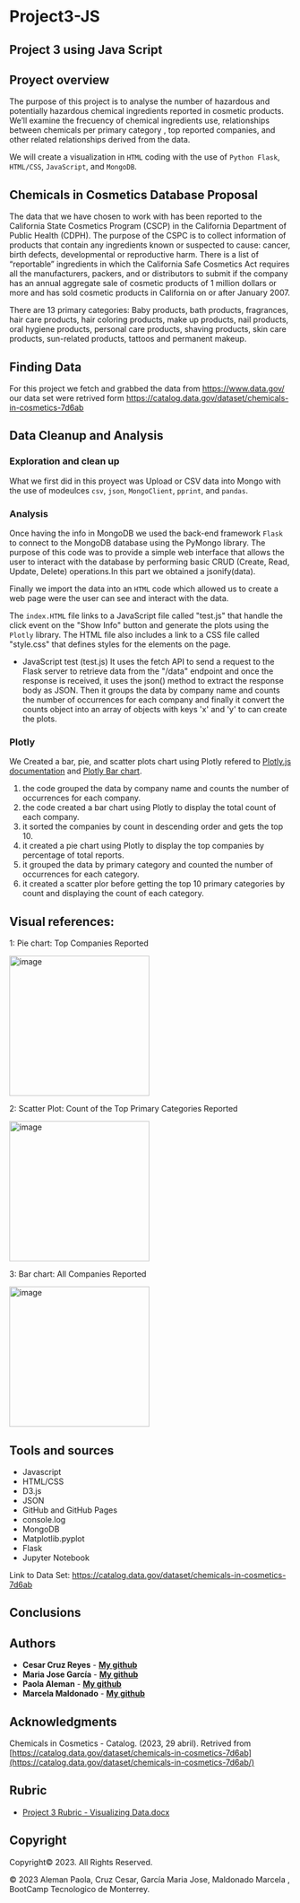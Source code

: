 # Project3-JS

## Project 3 using Java Script

## Proyect overview 
The purpose of this project is to analyse the number of   hazardous and potentially hazardous chemical ingredients reported in cosmetic products. We’ll examine the frecuency of chemical ingredients use, relationships between chemicals per primary category , top reported companies,  and other related relationships derived from the data.

We will create a visualization  in `HTML` coding with  the use of `Python Flask`, `HTML/CSS`, `JavaScript`, and  `MongoDB`.

## Chemicals in Cosmetics Database Proposal
The data that we have chosen to work with has been reported to the California State Cosmetics Program (CSCP) in the California Department of Public Health (CDPH). 
The purpose of the CSPC is to collect information of products that contain any ingredients known or suspected to cause: cancer, birth defects, developmental or reproductive harm. There is a list of “reportable” ingredients in which the California Safe Cosmetics Act requires all the manufacturers, packers, and or distributors to submit if the company has an annual aggregate sale of cosmetic products of 1 million dollars or more and has sold cosmetic products in California on or after January 2007. 

There are 13 primary categories: Baby products, bath products, fragrances, hair care products, hair coloring products, make up products, nail products, oral hygiene products, personal care products, shaving products, skin care products, sun-related products, tattoos and permanent makeup. 

## Finding Data
For this project we fetch and grabbed the data from  https://www.data.gov/ our data set were retrived form https://catalog.data.gov/dataset/chemicals-in-cosmetics-7d6ab

## Data Cleanup and Analysis

### Exploration and clean up

What we first did in this proyect was Upload or CSV data into Mongo with the use of modeulces `csv`,  `json`, `MongoClient`, `pprint`, and `pandas`.

### Analysis

Once having the info in MongoDB we used the back-end framework `Flask` to connect to the MongoDB database using the PyMongo library.
The purpose of this code was to provide a simple web interface that allows the user to interact with the database by performing basic CRUD (Create, Read, Update, Delete) operations.In this part we obtained a  jsonify(data).

Finally we import the data into an `HTML` code which allowed us to create a web page were the user can see and interact with the data. 

The `index.HTML` file links to a JavaScript file called "test.js" that handle the click event on the "Show Info" button and generate the plots using the `Plotly` library. The HTML file also includes a link to a CSS file called "style.css" that defines styles for the elements on the page.

* JavaScript test (test.js)
It uses the fetch API to send a request to the Flask server to retrieve data from the "/data" endpoint and once the response is received, it uses the json() method to extract the response body as JSON. Then it groups the data by company name and counts the number of occurrences for each company and finally it  convert the counts object into an array of objects with keys 'x' and 'y' to can create the plots.

### Plotly

We Created a bar,  pie, and scatter plots chart using Plotly refered to [Plotly.js documentation](https://plot.ly/javascript/) and  [Plotly Bar chart](https://www.youtube.com/watch?v=N1GwQNatOwo).

1) the code grouped the data by company name and counts the number of occurrences for each company.
2) the code created a bar chart using Plotly to display the total count of each company.
3) it sorted the companies by count in descending order and gets the top 10.
4) it created a pie chart using Plotly to display the top companies by percentage of total reports.
5) it grouped the data by primary category and counted the number of occurrences for each category.
6) it created a scatter plor before getting the top 10 primary categories by count and displaying the count of each category.


## Visual references:

1: Pie chart: Top Companies Reported

<img width ="250" alt ="image" src="https://user-images.githubusercontent.com/119386031/236638927-4cbbf0be-2bef-41c4-9cbb-6374f0373d05.png">

2: Scatter Plot: Count of the Top Primary Categories Reported

<img width ="250" alt ="image" src="https://user-images.githubusercontent.com/119386031/236638796-2d188b44-5c79-49c7-b49a-e36472410f18.png">

3: Bar chart: All Companies Reported

<img width ="250" alt ="image" src="https://user-images.githubusercontent.com/119386031/236639016-ad4e2230-8ac2-40a1-a947-76bd726fd835.png">


## Tools and sources

* Javascript
* HTML/CSS
* D3.js
* JSON
* GitHub and GitHub Pages
* console.log
* MongoDB
* Matplotlib.pyplot
* Flask
* Jupyter Notebook


Link to Data Set:
https://catalog.data.gov/dataset/chemicals-in-cosmetics-7d6ab

## Conclusions

## Authors

* **Cesar Cruz Reyes** - **[My github](https://github.com/CsarCruz "GitHub for Cesar Cruz")**
* **Maria Jose García** - **[My github](https://github.com/MajoGarciaMontes "GitHub for Majo García")**
* **Paola Aleman** - **[My github](https://github.com/paoaleman19 "GitHub for Pao Aleman")**
* **Marcela Maldonado** - **[My github](https://github.com/Marce1301 "GitHub for Marcela Maldonado")**

## Acknowledgments

Chemicals in Cosmetics - Catalog. (2023, 29 abril). Retrived from [https://catalog.data.gov/dataset/chemicals-in-cosmetics-7d6ab](https://catalog.data.gov/dataset/chemicals-in-cosmetics-7d6ab/)


## Rubric
* [Project 3 Rubric - Visualizing Data.docx](https://github.com/paoaleman19/Project3-JS/files/11402900/Project.3.Rubric.-.Visualizing.Data.docx)

## Copyright

Copyright:copyright: 2023. All Rights Reserved.

© 2023  Aleman Paola, Cruz Cesar, García Maria Jose, Maldonado Marcela , BootCamp Tecnologico de Monterrey.


